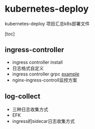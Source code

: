 # kubernetes-deploy
kubernetes-deploy 项目汇总k8s部署文件

[toc]
## ingress-controller
* ingress controller install
* 日志格式自定义
* ingress controller grpc [example](https://duanyifei.cn/2019/04/07/Kubernetes-Ingress-GRPC/)
* nginx-ingress-controll监控方案

## log-collect
* 三种日志收集方式
* EFK
* ingress的sidecar日志收集方式


